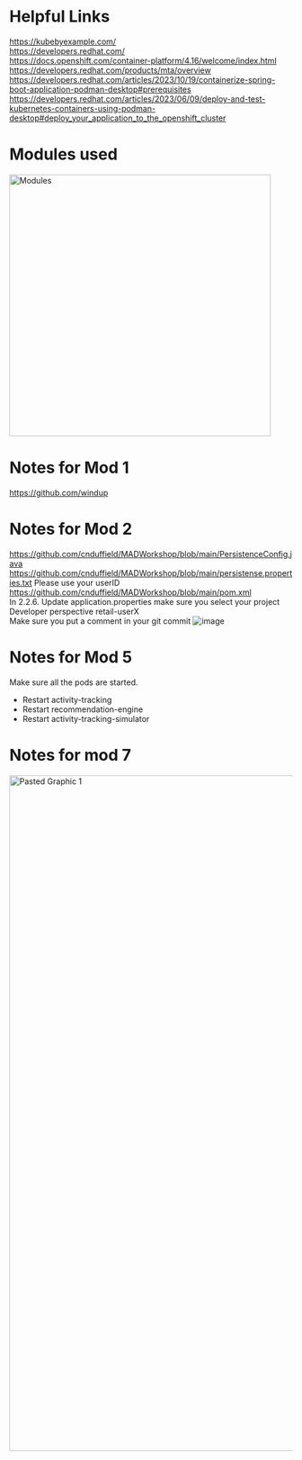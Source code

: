 # Helpful Links
https://kubebyexample.com/ <br>
https://developers.redhat.com/ <br>
https://docs.openshift.com/container-platform/4.16/welcome/index.html <br>
https://developers.redhat.com/products/mta/overview <br>
https://developers.redhat.com/articles/2023/10/19/containerize-spring-boot-application-podman-desktop#prerequisites <br>
https://developers.redhat.com/articles/2023/06/09/deploy-and-test-kubernetes-containers-using-podman-desktop#deploy_your_application_to_the_openshift_cluster

# Modules used
<img width="465" alt="Modules" src="https://github.com/cnduffield/MADWorkshop/assets/16171877/0069b6ed-4504-46db-b92b-006988b553dc">

# Notes for Mod 1
https://github.com/windup

# Notes for Mod 2
https://github.com/cnduffield/MADWorkshop/blob/main/PersistenceConfig.java
https://github.com/cnduffield/MADWorkshop/blob/main/persistense.properties.txt Please use your userID
https://github.com/cnduffield/MADWorkshop/blob/main/pom.xml <br>
In 2.2.6. Update application.properties make sure you select your project  Developer perspective retail-userX <br>
Make sure you put a comment in your git commit
![image](https://github.com/user-attachments/assets/35a16a40-c5db-4640-9c46-94e3d4fd6939)

# Notes for Mod 5
Make sure all the pods are started. 
* Restart  activity-tracking
* Restart  recommendation-engine
* Restart  activity-tracking-simulator

# Notes for mod 7
<img width="1201" alt="Pasted Graphic 1" src="https://github.com/cnduffield/MADWorkshop/assets/16171877/75a794a9-93f7-4a02-94c6-f69342347943">

